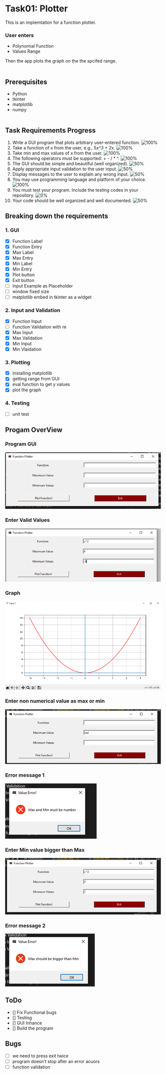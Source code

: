 # Task01: Plotter

This is an implemtation for a function plotter.
<br>

### User enters

* Polynomial Function
* Values Range

Then the app plots the graph on the the spcifed range.
<br><br>

## Prerequisites

* Python
* tkinter
* matplotlib
* numpy
<br><br>

## Task Requirements Progress

1. Write a GUI program that plots arbitrary user-entered function.
![100%](https://progress-bar.dev/100/)
2. Take a function of x from the user, e.g., 5*x^3 + 2*x.
![100%](https://progress-bar.dev/100/)
3. Take min and max values of x from the user.
![100%](https://progress-bar.dev/100/)
4. The following operators must be supported: + - / * ^.
![100%](https://progress-bar.dev/100/)
5. The GUI should be simple and beautiful (well organized).
![50%](https://progress-bar.dev/50/)
6. Apply appropriate input validation to the user input.
![50%](https://progress-bar.dev/50/)
7. Display messages to the user to explain any wrong input.
![50%](https://progress-bar.dev/50/)
8. You may use programming language and platform of your choice.
![100%](https://progress-bar.dev/100/)
9. You must test your program. Include the testing codes in your repository.
![0%](https://progress-bar.dev/0/)
10. Your code should be well organized and well documented.
![50%](https://progress-bar.dev/50/)

## Breaking down the requirements

### 1. GUI

* [x] Function Label
* [x] Function Entry
* [x] Max Label
* [x] Max Entry
* [x] Min Label
* [x] Min Entry
* [x] Plot button
* [x] Exit button
* [ ] Input Example as Placeholder
* [ ] window fixed size
* [ ] matplotlib embed in tkinter as a widget

### 2. Input and Validation

* [x] Function Input
* [ ] Function Validation with re
* [x] Max Input
* [x] Max Validation
* [x] Min Input
* [x] Min Vlaidation

### 3. Plotting

* [x] Installing matplotlib
* [x] getting range from GUI
* [x] eval function to get y values
* [x] plot the graph

### 4. Testing

* [ ] unit test

## Progam OverView

### Program GUI

![01](https://github.com/ahmedelbrmbaly/plotter/blob/main/snapshots/01.png)

### Enter Valid Values

![02](https://github.com/ahmedelbrmbaly/plotter/blob/main/snapshots/02.png)

### Graph

![03](https://github.com/ahmedelbrmbaly/plotter/blob/main/snapshots/03.png)

### Enter non numerical value as max or min

![04](https://github.com/ahmedelbrmbaly/plotter/blob/main/snapshots/04.png)

### Error message 1

![05](https://github.com/ahmedelbrmbaly/plotter/blob/main/snapshots/05.png)

### Enter Min value bigger than Max

![06](https://github.com/ahmedelbrmbaly/plotter/blob/main/snapshots/06.png)

### Error message 2

![07](https://github.com/ahmedelbrmbaly/plotter/blob/main/snapshots/07.png)

## ToDo

* [] Fix Functional bugs
* [] Testing
* [] GUI Inhance
* [] Build the program

## Bugs

* [ ] we need to press exit twice
* [ ] program doesn't stop after an error acuors
* [ ] function validation
